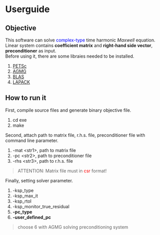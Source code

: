 # Userguide
## Objective
This software can solve <font color = blue>complex-type</font> time harmonic $Maxwell$ equation.
Linear system contains **coefficient matrix** and **right-hand side vector**, **preconditioner** as input.<br>
Before using it, there are some libraies needed to be installed.<br>
1. [PETSc](https://petsc.org/release/)
2. [AGMG](http://agmg.eu/)
3. [BLAS](https://netlib.org/blas/index.html)
4. [LAPACK](https://netlib.org/lapack/index.html)

## How to run it
First, compile source files and generate binary objective file.
1. cd exe
2. make

Second, attach path to matrix file, r.h.s. file, preconditioner file with command line parameter.
1. -mat \<str1\>, path to matrix file
2. -pc \<str2\>, path to preconditioner file
3. -rhs \<str3\>, path to r.h.s. file
> ATTENTION: Matrix file must in <font color = red>csr</font> format!

Finally, setting solver parameter.
1. -ksp_type 
2. -ksp_max_it
3. -ksp_rtol
4. -ksp_monitor_true_residual
5. **-pc_type**
6. **-user_defined_pc**
> choose 6 with AGMG solving preconditioning system